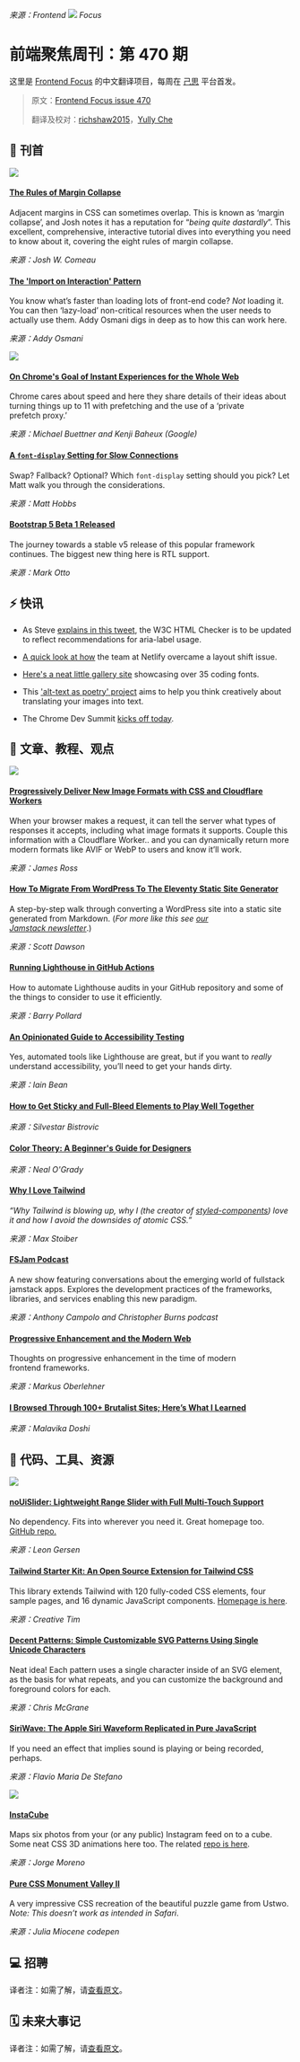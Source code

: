 *来源：Frontend ![](https://res.cloudinary.com/cpress/image/upload/v1602675575/hhmdxfk96fnbq3effjk1.png) Focus*

# 前端聚焦周刊：第 470 期

这里是 [Frontend Focus](https://frontendfoc.us/latest) 的中文翻译项目，每周在 [己思](https://ohmyrss.com/?fef) 平台首发。

> 原文：[Frontend Focus issue 470](https://frontendfoc.us/issues/470)
> 
> 翻译及校对：[richshaw2015](https://github.com/richshaw2015)，[Yully Che](https://github.com/chechebecomestrong)

## 🚀 刊首

[![](https://res.cloudinary.com/cpress/image/upload/w_1280,e_sharpen:60/v1607513201/gbywf6qoex2rmb3expgv.jpg)](https://frontendfoc.us/link/99844/rss)

#### [The Rules of Margin Collapse](https://frontendfoc.us/link/99844/rss "www.joshwcomeau.com")

Adjacent margins in CSS can sometimes overlap. This is known as ‘margin collapse’, and Josh notes it has a reputation for “_being quite dastardly_”. This excellent, comprehensive, interactive tutorial dives into everything you need to know about it, covering the eight rules of margin collapse.

*来源：Josh W. Comeau*

#### [The 'Import on Interaction' Pattern](https://frontendfoc.us/link/99845/rss "addyosmani.com")

You know what’s faster than loading lots of front-end code? _Not_ loading it. You can then ‘lazy-load’ non-critical resources when the user needs to actually use them. Addy Osmani digs in deep as to how this can work here.

*来源：Addy Osmani*

[![](https://copm.s3.amazonaws.com/e0b7e3b2.png)](https://frontendfoc.us/link/99846/rss)

#### [On Chrome's Goal of Instant Experiences for the Whole Web](https://frontendfoc.us/link/99847/rss "blog.chromium.org")

Chrome cares about speed and here they share details of their ideas about turning things up to 11 with prefetching and the use of a ‘private prefetch proxy.’

*来源：Michael Buettner and Kenji Baheux (Google)*

#### [A `font-display` Setting for Slow Connections](https://frontendfoc.us/link/99848/rss "calendar.perfplanet.com")

Swap? Fallback? Optional? Which `font-display` setting should you pick? Let Matt walk you through the considerations.

*来源：Matt Hobbs*

#### [Bootstrap 5 Beta 1 Released](https://frontendfoc.us/link/99849/rss "blog.getbootstrap.com")

The journey towards a stable v5 release of this popular framework continues. The biggest new thing here is RTL support.

*来源：Mark Otto*

## ⚡️ 快讯

*   As Steve [explains in this tweet](https://frontendfoc.us/link/99851/rss), the W3C HTML Checker is to be updated to reflect recommendations for aria-label usage.

*   [A quick look at how](https://frontendfoc.us/link/99852/rss) the team at Netlify overcame a layout shift issue.

*   [Here's a neat little gallery site](https://frontendfoc.us/link/99853/rss) showcasing over 35 coding fonts.

*   This ['alt-text as poetry' project](https://frontendfoc.us/link/99854/rss) aims to help you think creatively about translating your images into text.

*   The Chrome Dev Summit [kicks off today](https://frontendfoc.us/link/99855/rss).

## 📙 文章、教程、观点

[![](https://res.cloudinary.com/cpress/image/upload/w_1280,e_sharpen:60/v1607516908/p3ojjysq8pn4rl6o5cyh.png)](https://frontendfoc.us/link/99856/rss)

#### [Progressively Deliver New Image Formats with CSS and Cloudflare Workers](https://frontendfoc.us/link/99856/rss "jross.me")

When your browser makes a request, it can tell the server what types of responses it accepts, including what image formats it supports. Couple this information with a Cloudflare Worker.. and you can dynamically return more modern formats like AVIF or WebP to users and know it’ll work.

*来源：James Ross*

#### [How To Migrate From WordPress To The Eleventy Static Site Generator](https://frontendfoc.us/link/99857/rss "www.smashingmagazine.com")

A step-by-step walk through converting a WordPress site into a static site generated from Markdown. (_For more like this see [our Jamstack newsletter](https://frontendfoc.us/link/99858/rss)_.)

*来源：Scott Dawson*

#### [Running Lighthouse in GitHub Actions](https://frontendfoc.us/link/99859/rss "calendar.perfplanet.com")

How to automate Lighthouse audits in your GitHub repository and some of the things to consider to use it efficiently.

*来源：Barry Pollard*

#### [An Opinionated Guide to Accessibility Testing](https://frontendfoc.us/link/99860/rss "iainbean.com")

Yes, automated tools like Lighthouse are great, but if you want to _really_ understand accessibility, you’ll need to get your hands dirty.

*来源：Iain Bean*

#### [How to Get Sticky and Full-Bleed Elements to Play Well Together](https://frontendfoc.us/link/99861/rss "css-tricks.com")

*来源：Silvestar Bistrovic*

#### [Color Theory: A Beginner's Guide for Designers](https://frontendfoc.us/link/99863/rss "webflow.com")

*来源：Neal O'Grady*

#### [Why I Love Tailwind](https://frontendfoc.us/link/99864/rss "mxstbr.com")

_“Why Tailwind is blowing up, why I (the creator of [styled-components](https://frontendfoc.us/link/99865/rss)) love it and how I avoid the downsides of atomic CSS.”_

*来源：Max Stoiber*

#### [FSJam Podcast](https://frontendfoc.us/link/99866/rss "fsjam.org")

A new show featuring conversations about the emerging world of fullstack jamstack apps. Explores the development practices of the frameworks, libraries, and services enabling this new paradigm.

*来源：Anthony Campolo and Christopher Burns podcast*

#### [Progressive Enhancement and the Modern Web](https://frontendfoc.us/link/99867/rss "markus.oberlehner.net")

Thoughts on progressive enhancement in the time of modern frontend frameworks.

*来源：Markus Oberlehner*

#### [I Browsed Through 100+ Brutalist Sites; Here’s What I Learned](https://frontendfoc.us/link/99868/rss "uxdesign.cc")

*来源：Malavika Doshi*

## 🔧 代码、工具、资源

[![](https://res.cloudinary.com/cpress/image/upload/w_1280,e_sharpen:60/nmot7xmlhvidt1obj1ke.jpg)](https://frontendfoc.us/link/99872/rss)

#### [noUiSlider: Lightweight Range Slider with Full Multi-Touch Support](https://frontendfoc.us/link/99872/rss "refreshless.com")

No dependency. Fits into wherever you need it. Great homepage too. [GitHub repo.](https://frontendfoc.us/link/99873/rss)

*来源：Leon Gersen*

#### [Tailwind Starter Kit: An Open Source Extension for Tailwind CSS](https://frontendfoc.us/link/99874/rss "github.com")

This library extends Tailwind with 120 fully-coded CSS elements, four sample pages, and 16 dynamic JavaScript components. [Homepage is here](https://frontendfoc.us/link/99875/rss).

*来源：Creative Tim*

#### [Decent Patterns: Simple Customizable SVG Patterns Using Single Unicode Characters](https://frontendfoc.us/link/99876/rss "notchris.net")

Neat idea! Each pattern uses a single character inside of an SVG <text> element, as the basis for what repeats, and you can customize the background and foreground colors for each.

*来源：Chris McGrane*

#### [SiriWave: The Apple Siri Waveform Replicated in Pure JavaScript](https://frontendfoc.us/link/99877/rss "github.com")

If you need an effect that implies sound is playing or being recorded, perhaps.

*来源：Flavio Maria De Stefano*

[![](https://res.cloudinary.com/cpress/image/upload/v1607509732/emvzunckr6zvke3qgyit.jpg)](https://frontendfoc.us/link/99878/rss)

#### [InstaCube](https://frontendfoc.us/link/99878/rss "instacube.moro.es")

Maps six photos from your (or any public) Instagram feed on to a cube. Some neat CSS 3D animations here too. The related [repo is here](https://frontendfoc.us/link/99879/rss).

*来源：Jorge Moreno*

#### [Pure CSS Monument Valley II](https://frontendfoc.us/link/99880/rss "codepen.io")

A very impressive CSS recreation of the beautiful puzzle game from Ustwo. _Note: This doesn’t work as intended in Safari_.

*来源：Julia Miocene codepen*

## 💻 招聘

译者注：如需了解，请[查看原文](https://frontendfoc.us/issues/470)。

## 🗓 未来大事记

译者注：如需了解，请[查看原文](https://frontendfoc.us/issues/470)。

